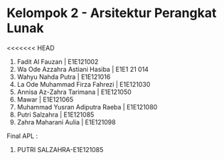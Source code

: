 # Kelompok 2 - Arsitektur Perangkat Lunak

<<<<<<< HEAD
1. Fadit Al Fauzan | E1E121002
2. Wa Ode Azzahra Astiani Hasiba | E1E1 21 014
3. Wahyu Nahda Putra | E1E121016
4. La Ode Muhammad Firza Fahrezi | E1E121030
5. Annisa Az-Zahra Tarimana | E1E121050
6. Mawar | E1E121065
7. Muhammad Yusran Adiputra Raeba | E1E121080
8. Putri Salzahra | E1E121085
9. Zahra Maharani Aulia | E1E121098

Final APL :
1. PUTRI SALZAHRA-E1E121085      
